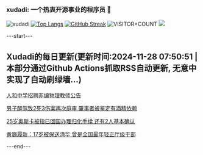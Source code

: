 ### xudadi: 一个热衷开源事业的程序员 👋

![xudadi](https://github-readme-stats-git-masterorgs-github-readme-stats-team.vercel.app/api?username=xudadi)
[![Top Langs](https://github-readme-stats.vercel.app/api/top-langs/?username=xudadi)](https://github.com/anuraghazra/github-readme-stats)
[![GitHub Streak](https://streak-stats.demolab.com?user=xudadi&locale=zh_Hans)](https://git.io/streak-stats)
![VISITOR+COUNT](https://komarev.com/ghpvc/?username=xudadi&label=VISITOR+COUNT)
![](https://raw.githubusercontent.com/xudadi/xudadi/main/assets/github-contribution-grid-snake.svg)


---start---

## Xudadi的每日更新(更新时间:2024-11-28 07:50:51 | 本部分通过Github Actions抓取RSS自动更新, 无意中实现了自动刷绿墙...)

[人和中学招聘非编物理教师公告](https://www.gongkaoleida.com/article/2210463)

[男子醉驾致2死3伤案再次庭审 肇事者被鉴定有酒精依赖](https://m.163.com/news/article/JI1K65JJ0514R9P4.html)

[25岁奥斯卡被指已回国办理归化手续 还有2人基本确认](https://m.163.com/news/article/JI1C1BP30530JPVV.html)

[黄巍履新：17岁被保送清华 曾是全国最年轻正厅级干部](https://m.163.com/news/article/JI1FFCTO0530JPVV.html)

---end---
